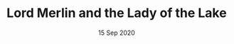 ---
layout: project
title: 'Lord Merlin and the Lady of the Lake'
description: >
  First Project in Play N' Go Philippines
date: 15 Sep 2020
image: 
  path: /assets/img/projects/merlin.png
  srcset: 
    1920w: /assets/img/projects/merlin.png
links:
  - title: Demo
    url: https://www.bigwinboard.com/lord-merlin-and-the-lady-of-the-lake-playn-go-slot-review/
accent_color: '#4fb1ba'
accent_image:
  background: '#193747'
theme_color: '#193747'
sitemap: false
---